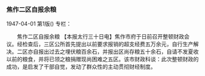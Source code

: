 ### 焦作二区自报余粮

1947-04-01
第1版()
专栏：

　　焦作二区自报余粮
    【本报太行三十日电】焦作市府于日前召开整顿财政会议。经检查后，三区公所首先提出以前要求报销的超支经费五万余元，自行生产解决。二区亦自报出过去之埋伏粮百余石，并报出区尚存粮五十余石，自请不发夏收以前的粮食，并将已领之粮捐赠现尚困难之五区。该市财政科谈：此次整顿财政的成功，是启发了干部自觉，发动了群众性的主动贯彻财经制度。
